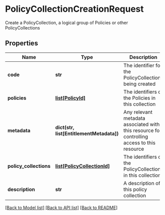 # PolicyCollectionCreationRequest

Create a PolicyCollection, a logical group of Policies or other PolicyCollections

## Properties
Name | Type | Description | Notes
------------ | ------------- | ------------- | -------------
**code** | **str** | The identifier for the PolicyCollection being created | 
**policies** | [**list[PolicyId]**](PolicyId.md) | The identifiers of the Policies in this collection | [optional] 
**metadata** | **dict(str, list[EntitlementMetadata])** | Any relevant metadata associated with this resource for controlling access to this resource | [optional] 
**policy_collections** | [**list[PolicyCollectionId]**](PolicyCollectionId.md) | The identifiers of the PolicyCollections in this collection | [optional] 
**description** | **str** | A description of this policy collection | [optional] 

[[Back to Model list]](../README.md#documentation-for-models) [[Back to API list]](../README.md#documentation-for-api-endpoints) [[Back to README]](../README.md)


